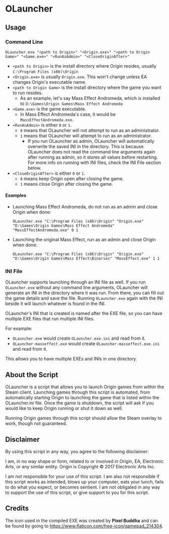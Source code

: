 # OLauncher

## Usage

### Command Line

`OLauncher.exe "<path to Origin>" "<Origin.exe>" "<path to Origin Game>" "<Game.exe>" "<RunAsAdmin>" "<CloseOriginAfter>"`

* `<path to Origin>` is the install directory where Origin resides, usually `C:\Program Files (x86)\Origin`
* `<Origin.exe>` is usually `Origin.exe`. This won't change unless EA changes Origin's executable name.
* `<path to Origin Game>` is the install directory where the game you want to run resides.
  * As an example, let's say Mass Effect Andromeda, which is installed to `D:\Games\Origin Games\Mass Effect Andromeda`
* `<Game.exe>` is the game executable.
  * In Mass Effect Andromeda's case, it would be `MassEffectAndromeda.exe`.
* `<RunAsAdmin>` is either `0` or `1`.
  * `0` means that OLauncher will not attempt to run as an administrator.
  * `1` means that OLauncher will attempt to run as an administrator.
    * If you run OLauncher as admin, OLauncher will automatically overwrite the saved INI in the directory. This is because OLauncher does not read the command line arguments again after running as admin, so it stores all values before restarting. For more info on running with INI files, check the INI File section below.
* `<CloseOriginAfter>` is either `0` or `1`.
  * `0` means keep Origin open after closing the game.
  * `1` means close Origin after closing the game.

#### Examples

* Launching Mass Effect Andromeda, do not run as an admin and close Origin when done:

  `OLauncher.exe "C:\Program Files (x86)\Origin" "Origin.exe" "D:\Games\Origin Games\Mass Effect Andromeda" "MassEffectAndromeda.exe" 0 1`

* Launching the original Mass Effect, run as an admin and close Origin when done:

  `OLauncher.exe "C:\Program Files (x86)\Origin" "Origin.exe" "D:\Games\Origin Games\Mass Effect\Binaries" "MassEffect.exe" 1 1`

### INI File

OLauncher supports launching through an INI file as well. If you run `OLauncher.exe` without any command line arguments, OLauncher will generate an INI in the directory where it was run. From there, you can fill out the game details and save the file. Running `OLauncher.exe` again with the INI beside it will launch whatever is found in the INI.

OLauncher's INI that is created is named after the EXE file, so you can have multiple EXE files that run multiple INI files.

For example:

* `OLauncher.exe` would create `OLauncher.exe.ini` and read from it.
* `OLauncher-masseffect.exe` would create `OLauncher-masseffect.exe.ini` and read from it.

This allows you to have multiple EXEs and INIs in one directory.

## About the Script

OLauncher is a script that allows you to launch Origin games from within
the Steam client.  Launching games through this script is automated,
from automatically starting Origin to launching the game that is listed
within the OLauncher.ini file.  Once the game is shutdown, the script
will ask if you would like to keep Origin running or shut it down as
well.

Running Origin games through this script should allow the Steam overlay
to work, though not guaranteed.

## Disclaimer

By using this script in any way, you agree to the following disclaimer:

I am, in no way shape or form, related to or involved in Origin, EA,
Electronic Arts, or any similar entity. Origin is Copyright © 2017
Electronic Arts Inc.

I am not responsible for your use of this script. I am also not
responsible if this script works as intended, blows up your computer,
eats your lunch, fails to do what you expect, or becomes sentient. I
am not obligated in any way to support the use of this script, or give
support to you for this script.

## Credits

The icon used in the compiled EXE was created by **Pixel Buddha** and can be found by going to https://www.flaticon.com/free-icon/gamepad_214304.
